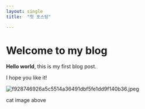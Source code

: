 ```yaml
---
layout: single
title:  "첫 포스팅"

---
```


# Welcome to my blog

**Hello world**, this is my first blog post.

I hope you like it! 

![f928746926a5c5514a36491dbf5fe1dd9f140b36.jpeg](C:\1-GithubBlog\Jeonghun6.github.io\images\2022-12-28-first\f928746926a5c5514a36491dbf5fe1dd9f140b36.jpeg)

cat image above
